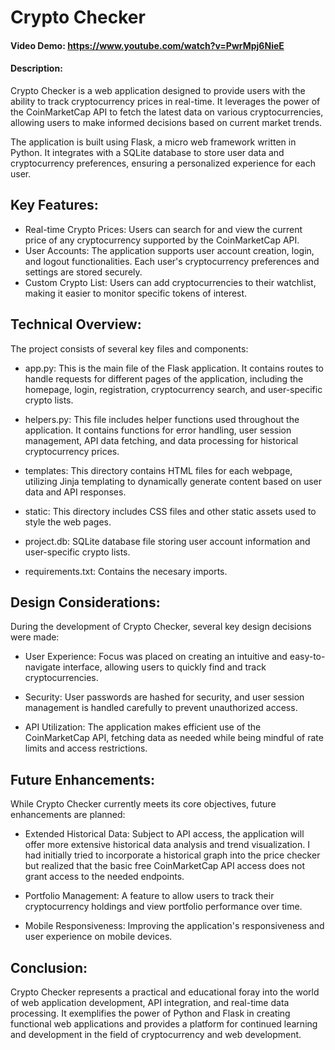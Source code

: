 # Crypto Checker
#### Video Demo:  <https://www.youtube.com/watch?v=PwrMpj6NieE>
#### Description:
Crypto Checker is a web application designed to provide users with the ability to track cryptocurrency prices in real-time. It leverages the power of the CoinMarketCap API to fetch the latest data on various cryptocurrencies, allowing users to make informed decisions based on current market trends.

The application is built using Flask, a micro web framework written in Python. It integrates with a SQLite database to store user data and cryptocurrency preferences, ensuring a personalized experience for each user.

## Key Features:

* Real-time Crypto Prices: Users can search for and view the current price of any cryptocurrency supported by the CoinMarketCap API.
* User Accounts: The application supports user account creation, login, and logout functionalities. Each user's cryptocurrency preferences and settings are stored securely.
* Custom Crypto List: Users can add cryptocurrencies to their watchlist, making it easier to monitor specific tokens of interest.

## Technical Overview:

The project consists of several key files and components:

* app.py: This is the main file of the Flask application. It contains routes to handle requests for different pages of the application, including the homepage, login, registration, cryptocurrency search, and user-specific crypto lists.

* helpers.py: This file includes helper functions used throughout the application. It contains functions for error handling, user session management, API data fetching, and data processing for historical cryptocurrency prices.

* templates: This directory contains HTML files for each webpage, utilizing Jinja templating to dynamically generate content based on user data and API responses.

* static: This directory includes CSS files and other static assets used to style the web pages.

* project.db: SQLite database file storing user account information and user-specific crypto lists.

* requirements.txt: Contains the necesary imports.

## Design Considerations:
During the development of Crypto Checker, several key design decisions were made:

* User Experience: Focus was placed on creating an intuitive and easy-to-navigate interface, allowing users to quickly find and track cryptocurrencies.

* Security: User passwords are hashed for security, and user session management is handled carefully to prevent unauthorized access.

* API Utilization: The application makes efficient use of the CoinMarketCap API, fetching data as needed while being mindful of rate limits and access restrictions.

## Future Enhancements:
While Crypto Checker currently meets its core objectives, future enhancements are planned:

* Extended Historical Data: Subject to API access, the application will offer more extensive historical data analysis and trend visualization. I had initially tried to incorporate a historical graph into the price checker but realized that the basic free CoinMarketCap API access does not grant access to the needed endpoints.

* Portfolio Management: A feature to allow users to track their cryptocurrency holdings and view portfolio performance over time.

* Mobile Responsiveness: Improving the application's responsiveness and user experience on mobile devices.

## Conclusion:
Crypto Checker represents a practical and educational foray into the world of web application development, API integration, and real-time data processing. It exemplifies the power of Python and Flask in creating functional web applications and provides a platform for continued learning and development in the field of cryptocurrency and web development.
